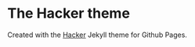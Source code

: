# The Hacker theme

Created with the [Hacker](https://github.com/pages-themes/hacker) Jekyll theme for Github Pages.
